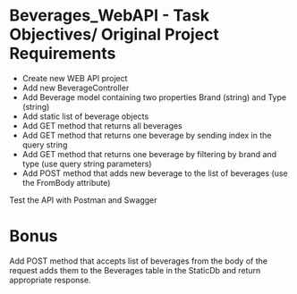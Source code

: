 # Beverages_WebAPI - Task Objectives/ Original Project Requirements

- Create new WEB API project
- Add new BeverageController
- Add Beverage model containing two properties Brand (string) and Type (string)
- Add static list of beverage objects
- Add GET method that returns all beverages
- Add GET method that returns one beverage by sending index in the query string
- Add GET method that returns one beverage by filtering by brand and type (use query string parameters)
- Add POST method that adds new beverage to the list of beverages (use the FromBody attribute)

Test the API with Postman and Swagger

# Bonus
Add POST method that accepts list of beverages from the body of the request adds them to the Beverages table in the StaticDb and return appropriate response.
